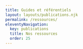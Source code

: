 ```yaml
---
title: Guides et référentiels
layout: layouts/publications.njk
permalink: /ressources/
eleventyNavigation:
  key: publications
  title: Nos ressources
  order: 25
---
```


